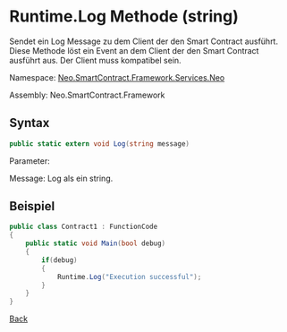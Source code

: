 # Runtime.Log Methode (string)

Sendet ein Log Message zu dem Client der den Smart Contract ausführt. Diese Methode löst ein Event an dem Client der den Smart Contract ausführt aus. Der Client muss kompatibel sein.

Namespace: [Neo.SmartContract.Framework.Services.Neo](../../neo.md)

Assembly: Neo.SmartContract.Framework

## Syntax

```c#
public static extern void Log(string message)
```

Parameter: 

Message: Log als ein string.

## Beispiel

```c#
public class Contract1 : FunctionCode
{
    public static void Main(bool debug)
    {
        if(debug)
        {
            Runtime.Log("Execution successful");
        }
    }
}
```



[Back](../Runtime.md)
